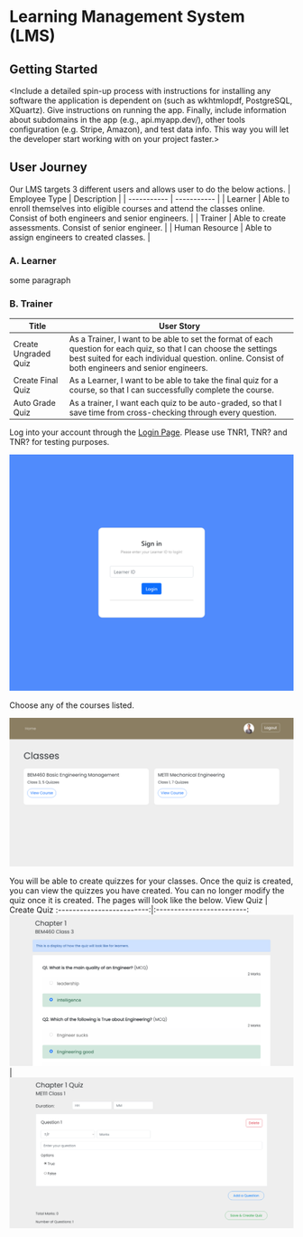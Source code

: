 # Learning Management System (LMS)
<Summarize what your software does in the introductory paragraph>

## Getting Started
<Include a detailed spin-up process with instructions for installing any software the application is dependent on (such as wkhtmlopdf, PostgreSQL, XQuartz). Give instructions on running the app. Finally, include information about subdomains in the app (e.g., api.myapp.dev/), other tools configuration (e.g. Stripe, Amazon), and test data info. This way you will let the developer start working with on your project faster.>

## User Journey
Our LMS targets 3 different users and allows user to do the below actions.
| Employee Type       | Description                                                            |
| -----------         | -----------                                                            |
| Learner             | Able to enroll themselves into eligible courses and attend the classes online. Consist of both engineers and senior engineers.                                        |
| Trainer             | Able to create assessments. Consist of senior engineer.                |
| Human Resource      | Able to assign engineers to created classes.                           |

### A. Learner
some paragraph

### B. Trainer
| Title                | User Story                                                          |
| -----------          | -----------                                                            |
| Create Ungraded Quiz | As a Trainer, I want to be able to set the format of each question for each quiz, so that I can choose the settings best suited for each individual question. online. Consist of both engineers and senior engineers.                                                 |
| Create Final Quiz    | As a Learner, I want to be able to take the final quiz for a course, so that I can successfully complete the course.                                                    |
| Auto Grade Quiz      | As a trainer, I want each quiz to be auto-graded, so that I save time from cross-checking through every question.                                                     |


Log into your account through the [Login Page](http://localhost/is212-spm-team4/frontend/templates/learner/login.html). Please use TNR1, TNR? and TNR? for testing purposes.
<p align="center">
  <img src="frontend\static\img\markdown\login_page.png" width="700"/>
</p>

Choose any of the courses listed.
<p align="center">
  <img src="frontend\static\img\markdown\tnr_homepage.png" width="700"/>
</p>

You will be able to create quizzes for your classes. Once the quiz is created, you can view the quizzes you have created. You can no longer modify the quiz once it is created. The pages will look like the below.
View Quiz            |  Create Quiz
:-------------------------:|:-------------------------:
![](frontend\static\img\markdown\tnr_view_quiz.png)  |  ![](frontend\static\img\markdown\tnr_create_quiz.png)